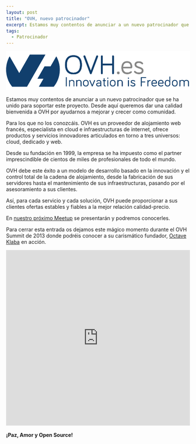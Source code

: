 ```yaml
---
layout: post
title: "OVH, nuevo patrocinador"
excerpt: Estamos muy contentos de anunciar a un nuevo patrocinador que se ha unido para soportar este proyecto. Desde aquí queremos dar una calidad bienvenida a OVH por ayudarnos a mejorar y crecer como comunidad.
tags: 
  - Patrocinador
---
```


<img class="post--masthead" src="/img/ovh.png" alt="Logo de OVH, proveedor de alojamiento web francés">

Estamos muy contentos de anunciar a un nuevo patrocinador que se ha unido para soportar este proyecto. Desde aquí queremos dar una calidad bienvenida a OVH por ayudarnos a mejorar y crecer como comunidad.

Para los que no los conozcáis. OVH es un proveedor de alojamiento web francés, especialista en cloud e infraestructuras de internet, ofrece productos y servicios innovadores articulados en torno a tres universos: cloud, dedicado y web.

Desde su fundación en 1999, la empresa se ha impuesto como el partner imprescindible de cientos de miles de profesionales de todo el mundo.

OVH debe este éxito a un modelo de desarrollo basado en la innovación y el control total de la cadena de alojamiento, desde la fabricación de sus servidores hasta el mantenimiento de sus infraestructuras, pasando por el asesoramiento a sus clientes.

Así, para cada servicio y cada solución, OVH puede proporcionar a sus clientes ofertas estables y fiables a la mejor relación calidad-precio.

En <a href="https://www.meetup.com/Open-Source-Weekends/events/235616954/" class="link">nuestro próximo Meetup</a> se presentarán y podremos conocerles.

Para cerrar esta entrada os dejamos este mágico momento durante el OVH Summit de 2013 donde podréis conocer a su carismático fundador, <a href="https://twitter.com/olesovhcom" class="link">Octave Klaba</a> en acción.

<iframe class="center" width="100%" height="480" src="https://www.youtube.com/embed/ooGRoLtupQo?rel=0" frameborder="0" allowfullscreen></iframe>

**¡Paz, Amor y Open Source!**